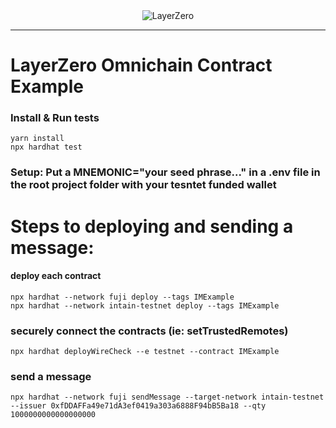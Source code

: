 <div align="center">
    <img alt="LayerZero" src="resources/LayerZeroLogo.png"/>
</div>

---

# LayerZero Omnichain Contract Example

 ### Install & Run tests
```shell
yarn install
npx hardhat test 
```
### Setup: Put a MNEMONIC="your seed phrase..." in a .env file in the root project folder with your tesntet funded wallet


# Steps to deploying and sending a message:
#### deploy each contract
```
npx hardhat --network fuji deploy --tags IMExample
npx hardhat --network intain-testnet deploy --tags IMExample
```

### securely connect the contracts (ie: setTrustedRemotes)
```
npx hardhat deployWireCheck --e testnet --contract IMExample
```

### send a message
```
npx hardhat --network fuji sendMessage --target-network intain-testnet --issuer 0xfDDAFFa49e71dA3ef0419a303a6888F94bB5Ba18 --qty 1000000000000000000
```
